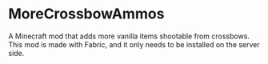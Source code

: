 # MoreCrossbowAmmos

A Minecraft mod that adds more vanilla items shootable from crossbows. This mod is made with Fabric, and it only needs to be installed on the server side.
